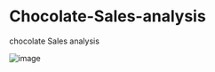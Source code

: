 # Chocolate-Sales-analysis
chocolate Sales analysis

![image](https://github.com/user-attachments/assets/112079da-f99a-4e1d-9a2d-d56863e2e90a)




